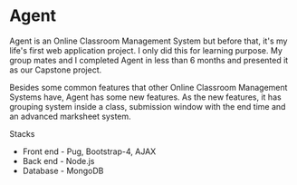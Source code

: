 # Agent

Agent is an Online Classroom Management System but before that, it's my life's first web application project. I only did this for learning purpose. My group mates and I completed Agent in less than 6 months and presented it as our Capstone project.

Besides some common features that other Online Classroom Management Systems have, Agent has some new features. As the new features, it has grouping system inside a class, submission window with the end time and an advanced marksheet system.

Stacks
* Front end - Pug, Bootstrap-4, AJAX
* Back end - Node.js
* Database - MongoDB
